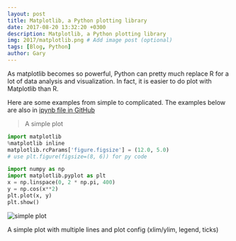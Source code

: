 ```yaml
---
layout: post
title: Matplotlib, a Python plotting library
date: 2017-08-20 13:32:20 +0300
description: Matplotlib, a Python plotting library
img: 2017/matplotlib.png # Add image post (optional)
tags: [Blog, Python]
author: Gary
---
```


As matplotlib becomes so powerful, Python can pretty much replace R for a lot of data analysis and visualization. In fact, it is easier to do plot with Matplotlib than R.

Here are some examples from simple to complicated. The examples below are also in [ipynb file in GitHub](https://github.com/welcomege/Scientific-Python/blob/master/02.Sci-Python.Matplotlib.ipynb)

> A simple plot

```py
import matplotlib
%matplotlib inline
matplotlib.rcParams['figure.figsize'] = (12.0, 5.0)
# use plt.figure(figsize=(8, 6)) for py code

import numpy as np
import matplotlib.pyplot as plt
x = np.linspace(0, 2 * np.pi, 400)
y = np.cos(x**2)
plt.plot(x, y)
plt.show()
```

![simple plot]({{site.baseurl}}/assets/img/2017/matplotlib1.png)

A simple plot with multiple lines and plot config (xlim/ylim, legend, ticks)
